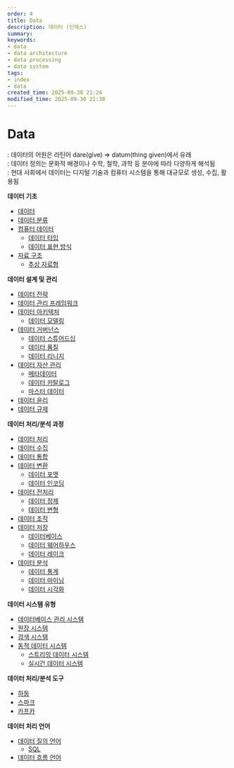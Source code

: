 ```yaml
---
order: 4
title: Data
description: 데이터 (인덱스)
summary: 
keywords:
- data
- data architecture
- data processing
- data system
tags:
- index
- data
created_time: 2025-09-30 21:24
modified_time: 2025-09-30 21:38
---
```

# Data
: 데이터의 어원은 라틴어 dare(give) => datum(thing given)에서 유래  
: 데이터 정의는 문화적 배경이나 수학, 철학, 과학 등 분야에 따라 다양하게 해석됨  
: 현대 사회에서 데이터는 디지털 기술과 컴퓨터 시스템을 통해 대규모로 생성, 수집, 활용됨  


**데이터 기초**
- [데이터](./data.md)
- [데이터 분류](./data-classification.md)
- [컴퓨터 데이터](./computer-data.md)
  - [데이터 타입](./computer-data-type.md)
  - [데이터 표현 방식](./data-representation.md)
- [자료 구조](./data-structure/index.md)
  - [추상 자료형](./data-structure/abstract-data-type.md)


**데이터 설계 및 관리**
- [데이터 전략](./data-strategy.md)
- [데이터 관리 프레임워크](./data-management-framework.md)
- [데이터 아키텍처](./data-architecture.md)
  - [데이터 모델링](./data-modeling.md)
- [데이터 거버넌스](./data-governance.md)
  - [데이터 스튜어드십](./data-stewardship.md)
  - [데이터 품질](./data-quality.md)
  - [데이터 리니지](./data-lineage.md)
- [데이터 자산 관리](./data-asset-management.md)
  - [메타데이터](./metadata.md)
  - [데이터 카탈로그](./data-catalog.md)
  - [마스터 데이터](./master-data.md)
- [데이터 윤리](./data-ethics.md)
- [데이터 규제](./data-regulation.md)


**데이터 처리/분석 과정**
- [데이터 처리](./data-processing/index.md)
- [데이터 수집](./data-collection/index.md)
- [데이터 통합](./data-integration/index.md)
- [데이터 변환](./data-conversion/index.md)
  - [데이터 포맷](./data-conversion/format/index.md)
  - [데이터 인코딩](./data-conversion/encoding/index.md)
- [데이터 전처리](./data-preprocessing/index.md)
  - [데이터 정제](./data-preprocessing/data-cleaning.md)
  - [데이터 변형](./data-preprocessing/data-transformation.md)
- [데이터 조작](./data-manipulation/index.md)
- [데이터 저장](./data-storage/index.md)
  - [데이터베이스](./data-storage/database/index.md)
  - [데이터 웨어하우스](./data-storage/data-warehouse.md)
  - [데이터 레이크](./data-storage/data-lake.md)
- [데이터 분석](./data-analytics/index.md)
  - [데이터 통계](./data-analytics/statistical/index.md)
  - [데이터 마이닝](./data-analytics/mining/index.md)
  - [데이터 시각화](./data-analytics/visualization/index.md)


**데이터 시스템 유형**
- [데이터베이스 관리 시스템](./dbms/index.md)
- [원장 시스템](./data-system/ledger-system.md)
- [검색 시스템](./data-system/search-system/index.md)
- [동적 데이터 시스템](./data-system/dynamic-system/index.md)
  - [스트리밍 데이터 시스템](./data-system/dynamic-system/streaming.md)
  - [실시간 데이터 시스템](./data-system/dynamic-system/realtime.md)


**데이터 처리/분석 도구**
- [하둡](./data-tool/hadoop.md)
- [스파크](./data-tool/spark.md)
- [카프카](./data-tool/kafka.md)


**데이터 처리 언어**
- [데이터 질의 언어](./data-language/index.md#data-query-language)
  - [SQL](./data-language/sql/index.md)
- [데이터 흐름 언어](./data-language/index.md#data-flow-language)